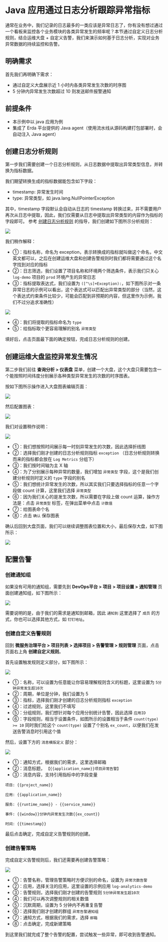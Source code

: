 # Java 应用通过日志分析跟踪异常指标

通常在业务中，我们记录的日志最多的一类应该是异常日志了，你有没有想过通过一个看板来监控各个业务模块的各类异常发生的频率呢？本节通过自定义日志分析规则，结合运维大盘 + 自定义告警，我们来演示如何基于日志分析，实现对业务异常数据的持续监控和告警。

## 明确需求

首先我们再明确下需求：
- 通过自定义大盘展示近 1 小时内各类异常发生次数的时序图
- 5 分钟内异常发生次数超过 10 则发送邮件报警通知

## 前提条件
- 本示例中以 java 应用为例
- 集成了 Erda 平台提供的 Java agent（使用流水线从源码构建打包部署时，会自动注入 Java agent）

## 创建日志分析规则

第一步我们需要创建一个日志分析规则，从日志数据中提取出异常类型信息，并转换为指标数据。

我们期望转换生成的指标数据能包含如下字段：

- timestamp: 异常发生时间
- type: 异常类型，如 java.lang.NullPointerException

其中，timestamp 字段默认会自动从日志的 timestamp 转换过来，并不需要用户再次从日志中提取，因此，我们仅需要从日志中提取出异常类型的内容作为指标的字段即可。 参考 [创建日志分析规则](../../guides/log/rules.md) 的指导，我们创建如下图所示分析规则：

![](https://terminus-paas.oss-cn-hangzhou.aliyuncs.com/paas-doc/2021/08/23/c0de8fc4-9c3f-454a-8c05-d7ce5ac76cde.png)

我们稍作解释：

- ①：指标名称，命名为 exception，表示转换成的指标就叫做这个命名，中文英文都可以，之后在创建运维大盘和创建告警规则时我们都将需要通过这个名字找到对应的指标
- ②：日志筛选，我们设置了项目名称和环境两个筛选条件，表示我们只关心 `log-demo` 项目的 `prod` 环境产生的异常日志
- ③：指标提取表达式，我们设置为 `([^\s]+Exception):`，如下图所示对一条异常日志的示例可以看出，这个表达式可以匹配出异常类型的部分（当然，这个表达式约束条件比较少，可能会匹配到非预期的内容，但这里作为示例，我们不过分追求准确性）

![](https://terminus-paas.oss-cn-hangzhou.aliyuncs.com/paas-doc/2021/08/23/f98d1d2e-d597-4270-8d09-e95a3a793f77.png)

- ④：我们将提取的指标命名为 `type`
- ⑤：给指标取个更容易理解的别名 `异常类型`

填好后，点击页面最下面的确定按钮，完成日志分析规则的创建。

## 创建运维大盘监控异常发生情况

第二步我们前往 **查询分析 >  仪表盘** 菜单，创建一个大盘，这个大盘只需要包含一个能按照时间纬度分别展示各种类型异常发生的次数的时序图表。

按如下图所示操作进入大盘图表编辑页面：

![](https://terminus-paas.oss-cn-hangzhou.aliyuncs.com/paas-doc/2021/08/12/9193e45c-0f80-42a9-88dc-7eacd553e08c.gif)

然后配置图表：

![](https://terminus-paas.oss-cn-hangzhou.aliyuncs.com/paas-doc/2021/08/12/f5920f9f-eed5-4fea-b2e6-7f7e0fe3ebf9.gif)

我们对设置稍作说明：

![](https://terminus-paas.oss-cn-hangzhou.aliyuncs.com/paas-doc/2021/08/12/1afb50ed-5dd1-46e1-8b2c-bdf9a34cad88.png)

- ①：我们想按照时间展示每一时刻异常发生的次数，因此选择折线图
- ②：选择我们刚才创建的日志分析规则指标 `exception` （日志分析规则转换而来的指标都会放在 `Log Metrics` 分组下）
- ③：我们按时间轴为主 X 轴
- ④：为了分别展示每种异常的数量，我们增加 `异常类型` 字段，这个是我们创建分析规则时定义的 `type` 字段的别名
- ⑤：我们想统计异常发生的次数，所以其实我们只要选择指标的任意一个字段做 count 计算，这里我们选择 `异常类型`
- ⑥：因为我们关心的是发生次数，所以需要在字段上做 count 运算，操作方法是：点击 `异常类型` 标签，在弹出菜单中点击 `计数值`
- ⑦：给图表命个名
- ⑧：点击 `确认` 保存图表

确认后回到大盘页面，我们可以继续调整图表位置和大小，最后保存大盘，如下图所示：

![](https://terminus-paas.oss-cn-hangzhou.aliyuncs.com/paas-doc/2021/08/12/141124f7-45af-4abb-8183-107b91b6fe9e.png)

## 配置告警

### 创建通知组
如果没有可用的通知组，需要先到 **DevOps平台 > 项目 > 项目设置 > 通知管理** 页面创建通知组，如下图所示：

![](https://terminus-paas.oss-cn-hangzhou.aliyuncs.com/paas-doc/2021/08/13/c6e17b18-2156-4836-b6c1-c916f2b44bc9.png)

需要说明的是，由于我们的需求是通知到邮箱，因此 `通知到` 这里选择了 `成员` 的方式，你也可以选择其他方式，如 `钉钉地址`。

### 创建自定义告警规则
回到 **微服务治理平台 > 项目列表 > 选择项目 > 告警管理 > 规则管理** 页面，点击页面右上角 **创建自定义规则**。

首先设置触发规则定义部分，如下图所示：

![](https://terminus-paas.oss-cn-hangzhou.aliyuncs.com/paas-doc/2021/08/13/cdeaeba1-d143-4063-bf81-00b68ea5a13f.png)

- ①：名称，可以设置为任意能让你容易理解规则含义的标题，这里设置为 `5分钟异常发生超10次`
- ②：周期，单位是分钟，我们设置为 5
- ③：指标，选择我们刚才创建的日志分析规则指标 `exception`
- ④：过滤规则，这里我们不填写
- ⑤：分组规则，我们想针对每个应用分别统计告警，因此选择 `应用ID`
- ⑥：字段规则，相当于设置条件，如图所示的设置相当于条件 `count(type) >= 10` 同时我们给这个 `count(type)` 设置了个别名 `ex_count`，以便我们在发送告警消息时引用这个值

然后，设置下方的 `消息模版定义` 部分：

![](https://terminus-paas.oss-cn-hangzhou.aliyuncs.com/paas-doc/2021/08/13/cbe24367-c9e5-40c4-8cb1-ad135fbb4c1c.png)

- ①：通知方式，根据我们的需求，这里选择邮箱
- ②：消息标题， `【{{application_name}}项目异常告警】`
- ③：消息内容，支持引用指标中的字段变量
```text
项目: {{project_name}}

应用: {{application_name}}

服务: {{runtime_name}} - {{service_name}}

事件: {{window}}分钟内异常发生次数{{ex_count}}

时间: {{timestamp}}
```

最后点击确定，完成自定义告警规则的创建。

### 创建告警策略
完成自定义告警规则后，我们还需要再创建告警策略：

![](https://terminus-paas.oss-cn-hangzhou.aliyuncs.com/paas-doc/2021/08/13/7e9260e5-9e68-490e-97e2-7c51f1cc5f4c.png)

- ①：告警名称，管理告警策略时方便识别的命名，设置为 `异常次数告警`
- ②：应用，选择关注的应用，这里设置的示例应用 `log-analytics-demo`
- ③：告警规则，选择我们刚才创建的告警规则 `5分钟异常发生超10次`
- ④：我们可以再次调整规则的相关数值
- ⑤：沉默周期，设置为 5 分钟内不再重复告警
- ⑥：选择我们刚才创建的群组 `异常告警通知组`
- ⑦：通知方式，根据我们的需求，选择 `邮箱`
- ⑧：点击确定，完成新建策略

到这里我们就完成了整个告警的配置，尝试触发一些异常，即可收到告警通知。
